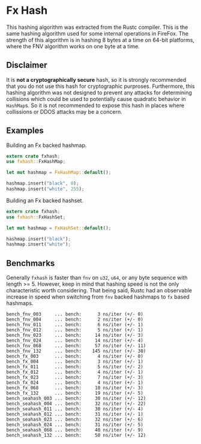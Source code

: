 # Fx Hash

This hashing algorithm was extracted from the Rustc compiler.  This is the same hashing algorithm used for some internal operations in FireFox.  The strength of this algorithm is in hashing 8 bytes at a time on 64-bit platforms, where the FNV algorithm works on one byte at a time.

## Disclaimer

It is **not a cryptographically secure** hash, so it is strongly recommended that you do not use this hash for cryptographic purproses.  Furthermore, this hashing algorithm was not designed to prevent any attacks for determining collisions which could be used to potentially cause quadratic behavior in `HashMap`s.  So it is not recommended to expose this hash in places where collissions or DDOS attacks may be a concern.

## Examples

Building an Fx backed hashmap.

```rust
extern crate fxhash;
use fxhash::FxHashMap;

let mut hashmap = FxHashMap::default();

hashmap.insert("black", 0);
hashmap.insert("white", 255);
```

Building an Fx backed hashset.

```rust
extern crate fxhash;
use fxhash::FxHashSet;

let mut hashmap = FxHashSet::default();

hashmap.insert("black");
hashmap.insert("white");
```

## Benchmarks

Generally `fxhash` is faster than `fnv` on `u32`, `u64`, or any byte sequence with length >= 5.  However, keep in mind that hashing speed is not the only characteristic worth considering.  That being said, Rustc had an observable increase in speed when switching from `fnv` backed hashmaps to `fx` based hashmaps.

    bench_fnv_003     ... bench:      3 ns/iter (+/- 0)
    bench_fnv_004     ... bench:      2 ns/iter (+/- 0)
    bench_fnv_011     ... bench:      6 ns/iter (+/- 1)
    bench_fnv_012     ... bench:      5 ns/iter (+/- 1)
    bench_fnv_023     ... bench:     14 ns/iter (+/- 3)
    bench_fnv_024     ... bench:     14 ns/iter (+/- 4)
    bench_fnv_068     ... bench:     57 ns/iter (+/- 11)
    bench_fnv_132     ... bench:    145 ns/iter (+/- 30)
    bench_fx_003      ... bench:      4 ns/iter (+/- 0)
    bench_fx_004      ... bench:      3 ns/iter (+/- 1)
    bench_fx_011      ... bench:      5 ns/iter (+/- 2)
    bench_fx_012      ... bench:      4 ns/iter (+/- 1)
    bench_fx_023      ... bench:      7 ns/iter (+/- 3)
    bench_fx_024      ... bench:      4 ns/iter (+/- 1)
    bench_fx_068      ... bench:     10 ns/iter (+/- 3)
    bench_fx_132      ... bench:     19 ns/iter (+/- 5)
    bench_seahash_003 ... bench:     30 ns/iter (+/- 12)
    bench_seahash_004 ... bench:     32 ns/iter (+/- 22)
    bench_seahash_011 ... bench:     30 ns/iter (+/- 4)
    bench_seahash_012 ... bench:     31 ns/iter (+/- 1)
    bench_seahash_023 ... bench:     32 ns/iter (+/- 6)
    bench_seahash_024 ... bench:     31 ns/iter (+/- 5)
    bench_seahash_068 ... bench:     40 ns/iter (+/- 9)
    bench_seahash_132 ... bench:     50 ns/iter (+/- 12)
